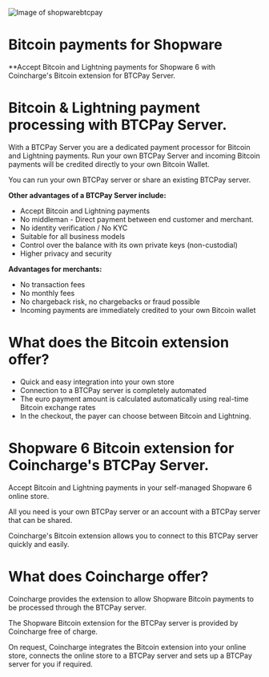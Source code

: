 ![Image of shopwarebtcpay](https://shopware.coincharge.io/media/e1/41/ca/1664280813/shopware-btcpay-plugin.png)

# Bitcoin payments for Shopware

**Accept Bitcoin and Lightning payments for Shopware 6 with Coincharge's Bitcoin extension for BTCPay Server.

# Bitcoin & Lightning payment processing with BTCPay Server.

With a BTCPay Server you are a dedicated payment processor for Bitcoin and Lightning payments. Run your own BTCPay Server and incoming Bitcoin payments will be credited directly to your own Bitcoin Wallet.

You can run your own BTCPay server or share an existing BTCPay server.

**Other advantages of a BTCPay Server include:**

- Accept Bitcoin and Lightning payments
- No middleman - Direct payment between end customer and merchant.
- No identity verification / No KYC
- Suitable for all business models
- Control over the balance with its own private keys (non-custodial)
- Higher privacy and security

**Advantages for merchants:**

- No transaction fees
- No monthly fees
- No chargeback risk, no chargebacks or fraud possible
- Incoming payments are immediately credited to your own Bitcoin wallet

# What does the Bitcoin extension offer?

- Quick and easy integration into your own store
- Connection to a BTCPay server is completely automated
- The euro payment amount is calculated automatically using real-time Bitcoin exchange rates
- In the checkout, the payer can choose between Bitcoin and Lightning.

# Shopware 6 Bitcoin extension for Coincharge's BTCPay Server.

Accept Bitcoin and Lightning payments in your self-managed Shopware 6 online store.

All you need is your own BTCPay server or an account with a BTCPay server that can be shared.

Coincharge's Bitcoin extension allows you to connect to this BTCPay server quickly and easily.

# What does Coincharge offer?
Coincharge provides the extension to allow Shopware Bitcoin payments to be processed through the BTCPay server.

The Shopware Bitcoin extension for the BTCPay server is provided by Coincharge free of charge.

On request, Coincharge integrates the Bitcoin extension into your online store, connects the online store to a BTCPay server and sets up a BTCPay server for you if required.

